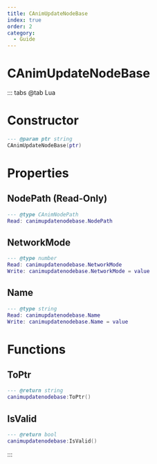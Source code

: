 ```yaml
---
title: CAnimUpdateNodeBase
index: true
order: 2
category:
  - Guide
---
```


# CAnimUpdateNodeBase

::: tabs
@tab Lua
# Constructor
```lua
--- @param ptr string
CAnimUpdateNodeBase(ptr)
```
# Properties
## NodePath (Read-Only)
```lua
--- @type CAnimNodePath
Read: canimupdatenodebase.NodePath
```
## NetworkMode 
```lua
--- @type number
Read: canimupdatenodebase.NetworkMode
Write: canimupdatenodebase.NetworkMode = value
```
## Name 
```lua
--- @type string
Read: canimupdatenodebase.Name
Write: canimupdatenodebase.Name = value
```
# Functions
## ToPtr
```lua
--- @return string
canimupdatenodebase:ToPtr()
```
## IsValid
```lua
--- @return bool
canimupdatenodebase:IsValid()
```

:::